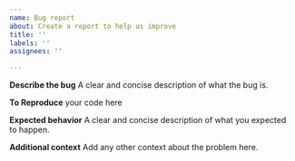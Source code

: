 ```yaml
---
name: Bug report
about: Create a report to help us improve
title: ''
labels: ''
assignees: ''

---
```


**Describe the bug**
A clear and concise description of what the bug is.

**To Reproduce**
your code here

**Expected behavior**
A clear and concise description of what you expected to happen.

**Additional context**
Add any other context about the problem here.
